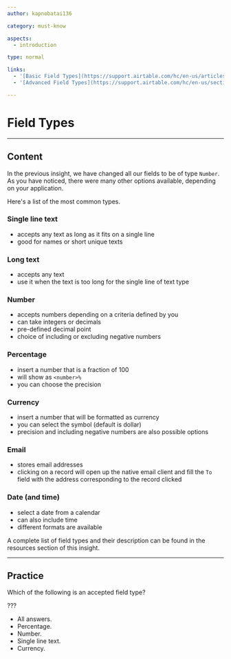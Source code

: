 ```yaml
---
author: kapnobatai136

category: must-know

aspects:
  - introduction

type: normal

links:
  - '[Basic Field Types](https://support.airtable.com/hc/en-us/articles/203229705-Guide-to-the-basic-field-types){documentation}'
  - '[Advanced Field Types](https://support.airtable.com/hc/en-us/sections/200644945-Advanced-field-types-and-workflows){documentation}'

---
```


# Field Types

---
## Content

In the previous insight, we have changed all our fields to be of type `Number`. As you have noticed, there were many other options available, depending on your application.

Here's a list of the most common types.

### Single line text
  - accepts any text as long as it fits on a single line
  - good for names or short unique texts
### Long text
  - accepts any text
  - use it when the text is too long for the single line of text type
### Number
  - accepts numbers depending on a criteria defined by you
  - can take integers or decimals
  - pre-defined decimal point
  - choice of including or excluding negative numbers
### Percentage
  - insert a number that is a fraction of 100
  - will show as `<number>%`
  - you can choose the precision
### Currency
  - insert a number that will be formatted as currency
  - you can select the symbol (default is dollar)
  - precision and including negative numbers are also possible options
### Email
  - stores email addresses
  - clicking on a record will open up the native email client and fill the `To` field with the address corresponding to the record clicked
### Date (and time)
  - select a date from a calendar
  - can also include time
  - different formats are available

A complete list of field types and their description can be found in the resources section of this insight.

---
## Practice

Which of the following is an accepted field type?

???

* All answers.
* Percentage.
* Number.
* Single line text.
* Currency.